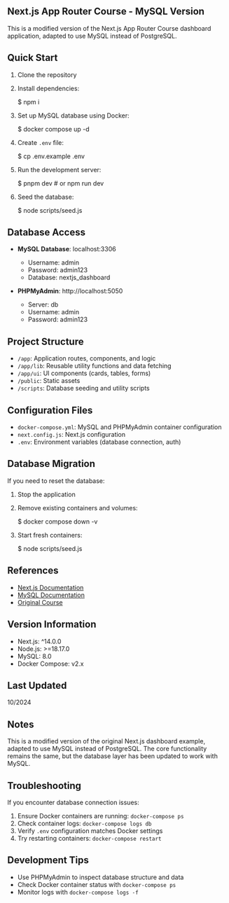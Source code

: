 ## Next.js App Router Course - MySQL Version

This is a modified version of the Next.js App Router Course dashboard application, adapted to use MySQL instead of PostgreSQL.

## Quick Start

1. Clone the repository
2. Install dependencies:

	$ npm i

3. Set up MySQL database using Docker:

	$ docker compose up -d

4. Create `.env` file:

	$ cp .env.example .env

5. Run the development server:

	$ pnpm dev # or npm run dev

6. Seed the database:

	$ node scripts/seed.js

## Database Access

- **MySQL Database**: localhost:3306
  - Username: admin
  - Password: admin123
  - Database: nextjs_dashboard

- **PHPMyAdmin**: http://localhost:5050
  - Server: db
  - Username: admin
  - Password: admin123

## Project Structure

- `/app`: Application routes, components, and logic
- `/app/lib`: Reusable utility functions and data fetching
- `/app/ui`: UI components (cards, tables, forms)
- `/public`: Static assets
- `/scripts`: Database seeding and utility scripts

## Configuration Files

- `docker-compose.yml`: MySQL and PHPMyAdmin container configuration
- `next.config.js`: Next.js configuration
- `.env`: Environment variables (database connection, auth)

## Database Migration

If you need to reset the database:

1. Stop the application
2. Remove existing containers and volumes:

	$ docker compose down -v

3. Start fresh containers:

	$ node scripts/seed.js

## References

- [Next.js Documentation](https://nextjs.org/docs)
- [MySQL Documentation](https://dev.mysql.com/doc/)
- [Original Course](https://nextjs.org/learn/dashboard-app)

## Version Information

- Next.js: ^14.0.0
- Node.js: >=18.17.0
- MySQL: 8.0
- Docker Compose: v2.x

## Last Updated

10/2024

## Notes

This is a modified version of the original Next.js dashboard example, adapted to use MySQL instead of PostgreSQL. The core functionality remains the same, but the database layer has been updated to work with MySQL.

## Troubleshooting

If you encounter database connection issues:
1. Ensure Docker containers are running: `docker-compose ps`
2. Check container logs: `docker-compose logs db`
3. Verify `.env` configuration matches Docker settings
4. Try restarting containers: `docker-compose restart`

## Development Tips

- Use PHPMyAdmin to inspect database structure and data
- Check Docker container status with `docker-compose ps`
- Monitor logs with `docker-compose logs -f`